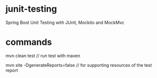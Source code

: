 # junit-testing
Spring Boot Unit Testing with JUnit, Mockito and MockMvc

# commands
mvn clean test  // run test with maven 

mvn site -DgenerateReports=false // for supporting resources of the test report
